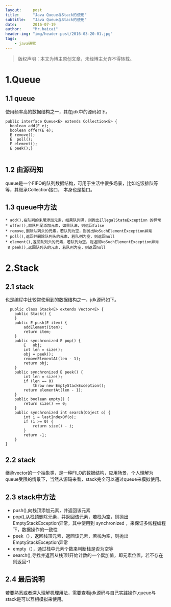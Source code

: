 ```yaml
---
layout:     post
title:      "Java Queue与Stack的使用"
subtitle:   "Java Queue与Stack的使用"
date:       2016-07-19
author:     "Mr.baicai"
header-img: "img/header-post/2016-03-20-01.jpg"
tags:
    - java研究
---
```


> 版权声明：本文为博主原创文章，未经博主允许不得转载。

#   1.Queue

##  1.1  queue

使用频率高的数据结构之一，其在jdk中的源码如下。

  ```
  public interface Queue<E> extends Collection<E> {
    boolean add(E e);
    boolean offer(E e);
    E remove();
    E  poll();
    E element();
    E peek();}
      
  ```
    
##   1.2 由源码知

 queue是一个FIFO的队列数据结构，可用于生活中很多场景，比如吃饭排队等等，其继承Collection接口， 本身也是接口。
 
##  1.3 queue中方法
    * add(),在队列的末尾添加元素，如果队列满，则抛出IllegalStateException 的异常
    * offer(),向队列尾添加元素，如果队满，则返回false
    * remove,删除队列头的元素，若队列为空，则抛出NoSuchElementException异常
    * poll(),返回并删除队列头的元素，若队列为空，则返回null
    * element(),返回队列头的元素，若队列为空，则返回NoSuchElementException异常
     8 peek(),返回队列头的元素，若队列为空，则返回null
                          
#  2.Stack

##   2.1 stack

也是编程中比较常使用到的数据结构之一，jdk源码如下。
     
```
  public class Stack<E> extends Vector<E> {
    public Stack() {
    }
    public E push(E item) {
        addElement(item);
        return item;
    }
    public synchronized E pop() {
        E   obj;
        int len = size();
        obj = peek();
        removeElementAt(len - 1);
        return obj;
    }
    public synchronized E peek() {
        int len = size();
        if (len == 0)
            throw new EmptyStackException();
        return elementAt(len - 1);
    }
    public boolean empty() {
        return size() == 0;
    }
    public synchronized int search(Object o) {
        int i = lastIndexOf(o);
        if (i >= 0) {
            return size() - i;
        }
        return -1;
    }
}
```

##  2.2 stack

  继承vector的一个抽象类，是一种FILO的数据结构，应用场景，个人理解为queue受限的情景下，当然从源码来看，stack完全可以通过queue来模拟使用。

##  2.3 stack中方法

*   push(),向栈顶添加元素，并返回该元素
*   pop(),从栈顶删除元素，并返回该元素，若栈为空，则抛出EmptyStackException异常，其中使用到 synchronized ，来保证多线程编程下，数据操作的一致性
*    peek（），返回栈顶元素，返回该元素，若栈为空，则抛出EmptyStackException异常
*    empty（），通过栈中元素个数来判断栈是否为空等
*    search(),寻找并返回从栈顶1开始计数的一个累加值，即元素位置，若不存在则返回-1
    
##  2.4 最后说明

  若要熟悉或者深入理解机理用法，需要查看jdk源码与自己实践操作,queue与stack是可以互相模拟来使用。                          
